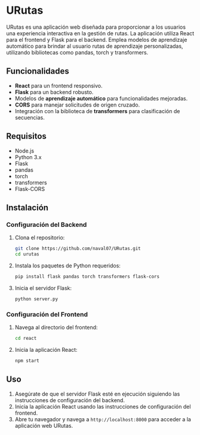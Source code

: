 # URutas

URutas es una aplicación web diseñada para proporcionar a los usuarios una experiencia interactiva en la gestión de rutas. La aplicación utiliza React para el frontend y Flask para el backend. Emplea modelos de aprendizaje automático para brindar al usuario rutas de aprendizaje personalizadas, utilizando bibliotecas como pandas, torch y transformers.

## Funcionalidades

- **React** para un frontend responsivo.
- **Flask** para un backend robusto.
- Modelos de **aprendizaje automático** para funcionalidades mejoradas.
- **CORS** para manejar solicitudes de origen cruzado.
- Integración con la biblioteca de **transformers** para clasificación de secuencias.

## Requisitos

- Node.js
- Python 3.x
- Flask
- pandas
- torch
- transformers
- Flask-CORS

## Instalación

### Configuración del Backend

1. Clona el repositorio:

    ```bash
    git clone https://github.com/naval07/URutas.git
    cd urutas
    ```

2. Instala los paquetes de Python requeridos:

    ```bash
    pip install flask pandas torch transformers flask-cors
    ```

3. Inicia el servidor Flask:

    ```bash
    python server.py
    ```

### Configuración del Frontend

1. Navega al directorio del frontend:

    ```bash
    cd react
    ```

2. Inicia la aplicación React:

    ```bash
    npm start
    ```

## Uso

1. Asegúrate de que el servidor Flask esté en ejecución siguiendo las instrucciones de configuración del backend.
2. Inicia la aplicación React usando las instrucciones de configuración del frontend.
3. Abre tu navegador y navega a `http://localhost:8000` para acceder a la aplicación web URutas.


